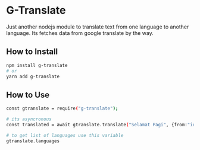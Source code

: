 # G-Translate
Just another nodejs module to translate text from one language to another language. Its fetches data from google translate by the way.

## How to Install
```bash
npm install g-translate
# or
yarn add g-translate
```

## How to Use
```bash
const gtranslate = require("g-translate");

# its asyncronous
const translated = await gtranslate.translate("Selamat Pagi", {from:"id", to: "en"});

# to get list of languages use this variable
gtranslate.languages
```

